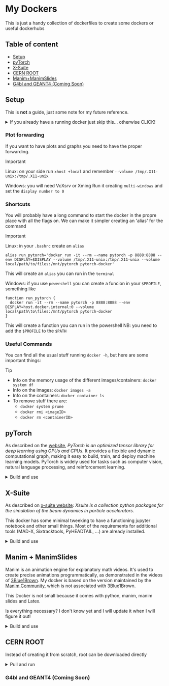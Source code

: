 # My Dockers
This is just a handy collection of dockerfiles to create some dockers or useful dockerhubs

## Table of content
- [Setup](#setup)
- [pyTorch](#pytorch)
- [X-Suite](#x-suite)
- [CERN ROOT](#cern-root)
- [Manim+ManimSlides](Manim+ManimSlides)
- [G4bl and GEANT4 (Coming Soon)](#g4bl-and-geant4-coming-soon)

## Setup
This is **not** a guide, just some note for my future reference.


<details>
<summary>If you already have a running docker just skip this... otherwise CLICK!</summary>

### Preparations

Make sure you are up to date and add the necessary tools
```
sudo apt update 
sudo apt upgrade 
sudo apt install apt-transport-https ca-certificates curl software-properties-common 
curl -fsSL https://download.docker.com/linux/ubuntu/gpg | sudo apt-key add - 
echo "deb [arch=amd64] https://download.docker.com/linux/ubuntu $(lsb_release -cs) stable" | sudo tee /etc/apt/sources.list.d/docker.list 
```

Last time, I had to fix the version. Default was wilma I needed jammy 
```
sudo apt update 
sudo nano /etc/apt/sources.list.d/docker.list  
```
 
I'm on Linux Mint... Ubuntu has deprecated storing GPG keys in the legacy /etc/apt/trusted.gpg keyring.  
Instead, keys should be stored in individual files under /etc/apt/trusted.gpg.d/  
So: find docker key -> remove it -> make new -> edit with new info the docker.list 
```
sudo apt update 
apt-key list 
sudo apt-key del 0EBFCD88 
curl -fsSL https://download.docker.com/linux/ubuntu/gpg | sudo gpg --dearmor -o /usr/share/keyrings/docker-archive-keyring.gpg 
sudo nano /etc/apt/sources.list.d/docker.list 
deb [arch=amd64 signed-by=/usr/share/keyrings/docker-archive-keyring.gpg] https://download.docker.com/linux/ubuntu jammy stable 
```

### Install
Finally I can install and check if it runs 
```
sudo apt update 
sudo apt install docker-ce 
docker -v 
sudo docker run hello-world 
```

</details>

### Plot forwarding

If you want to have plots and graphs you need to have the proper forwarding.

> [!IMPORTANT]
> Linux: on your side run ```xhost +local``` and remember ```--volume /tmp/.X11-unix:/tmp/.X11-unix```
>
> Windows: you will need VcXsrv or Xming 
> Run it creating `multi-windows` and set the `display number to 0`

### Shortcuts

You will probably have a long command to start the docker in the propre place with all the flags on. 
We can make it simpler creating an 'alias' for the command

> [!IMPORTANT] 
> Linux: in your `.bashrc` create an `alias`
> ```
> alias run_pytorch='docker run -it --rm --name pytorch -p 8888:8888 --env DISPLAY=$DISPLAY --volume /tmp/.X11-unix:/tmp/.X11-unix --volume local/path/to/files:/mnt/pytorch pytorch-docker' 
> ```
> This will create an `alias` you can run in the `terminal`
>
> Windows: if you use `powershell` you can create a funcion in your `$PROFILE`, something like
> ```
> function run_pytorch {
>   docker run -it --rm --name pytorch -p 8888:8888 --env DISPLAY=host.docker.internal:0 --volume local\path\to\files:/mnt/pytorch pytorch-docker
> }
> ```
> This will create a function you can run in the powershell
> NB: you need to add the `$PROFILE` to the `$PATH`

### Useful Commands
You can find all the usual stuff running `docker -h`, but here are some important things:
> [!TIP]
>
> - Info on the memory usage of the different images/containers: `docker system df`
> - Info on the images: `docker images -a`
> - Info on the containers: `docker container ls`
> - To remove stuff there are:
>   - `docker system prune`
>   - `docker rmi <imageID>`
>   - `docker rm <containerID>`


## pyTorch
As described on the [website](https://pytorch.org/), *PyTorch is an optimized tensor library for deep learning using GPUs and CPUs*. It provides a flexible and dynamic computational graph, making it easy to build, train, and deploy machine learning models. 
PyTorch is widely used for tasks such as computer vision, natural language processing, and reinforcement learning.

<details>
<summary>Build and use</summary>
Standard build specifying the dockerfile name

```docker build -t pytorch-docker -f pytorch_Dockerfile . ```


```
docker run -it --rm \
    --name pytorch \
    -p 8888:8888 \
    --env DISPLAY=$DISPLAY \
    --volume /tmp/.X11-unix:/tmp/.X11-unix \
    --volume /home/bastiano/Software/pytorch-docker:/mnt/pytorch \
    pytorch-docker 
```

on Windows is siglty different
```
    docker run -it --rm --name pytorch -p 8888:8888 --env DISPLAY=host.docker.internal:0 --volume C:\Users\bastiano\Documents\ML_curveprediction:/mnt/pytorch pytorch-docker
```

</details>

## X-Suite
As described on [x-suite website](https://xsuite.readthedocs.io/en/latest/):
*Xsuite is a collection python packages for the simulation of the beam dynamics in particle accelerators.*

This docker has some minimal tweeking to have a functioning jupyter notebook and other small things.
Most of the requirements for additional tools (MAD-X, Sixtracktools, PyHEADTAIL, ...) are already installed.


<details>
<summary>Build and use</summary>

Standard build specifying the dockerfile name
```docker build -t xsuite-docker -f x-suite_Dockerfile . ```

To run it and having your browser access *jupyter* and the popup *plots* we have some flag to add
```
docker run -it --rm \
    --name xsuite \
    -p 8888:8888 \
    --env DISPLAY=$DISPLAY \
    --volume /tmp/.X11-unix:/tmp/.X11-unix \
    --volume /home/bastiano/Software/x-suite-docker:/mnt/x-suite \
    xsuite-docker
``` 

If you want to run X-Suite via python you just import it and run `python3 MyFile.py`

To run jupyter just run ``` myjupyter ``` then open your browser and go to ```http://127.0.0.1:8888/tree/mnt/x-suite```


In the last iteration i added `screen` and PS1 for them:
```
# How do you want to call the project
RUN echo 'export CUSTOM_NAME="x-suite"' >> /home/user/.bashrc

# Set the terminal title and PS1 with screen
RUN echo 'echo -ne "\033]0;X-Suite\007"' >> /home/user/.bashrc
RUN echo 'if [[ $STY ]]; then export PS1="\[\033[01;32m\]${CUSTOM_NAME}_$STY\[\033[00m\]:\[\033[01;34m\]\w\[\033[00m\]\$ "; else export PS1="\[\033[01;32m\]${CUSTOM_NAME}\[\033[00m\]:\[\033[01;34m\]\w\[\033[00m\]\$ "; fi' >> /home/user/.bashrc

# Create .screenrc file and set bash as the shell for screen
RUN echo "shell /bin/bash" >> /home/user/.screenrc
RUN echo "source /home/user/.bashrc" >> /home/user/.screenrc
```

This is a bit confusing but the idea is to have a clean terminal.
</details>


## Manim + ManimSlides
Manim is an animation engine for explanatory math videos. 
It's used to create precise animations programmatically, as demonstrated in the videos of [3Blue1Brown](https://www.3blue1brown.com/).
My docker is based on the version maintained by the [Manim Community](https://github.com/ManimCommunity), which is not associated with 3Blue1Brown.

This Docker is not small because it comes with python, manim, manim slides and Latex.

Is everything necessary? I don't know yet and I will update it when I will figure it out!


<details>
<summary>Build and use</summary>

Standard build specifying the dockerfile name
```docker build -t manim-docker -f manim_Dockerfile . ```

To then run the image is always the same stuff:
```
docker run -it --rm \
    --name manim \
    -p 8888:8888 \
    --env DISPLAY=$DISPLAY \
    --volume /tmp/.X11-unix:/tmp/.X11-unix \
    --volume /home/bastiano/Software/manim-docker:/mnt/manim \
    manim-docker
``` 

To use this python package you call `manim [OPTIONS] MyFile.py`

If you want to make a `ConvertExample.html` you can run

`manim-slide render ConvertExample.py` and then 

`manim-slide converter ConvertExample ConvertExample.html`

This will create a presentation in html format to be open in most browsers

</details>

## CERN ROOT
Instead of creating it from scratch, root can be downloaded directly

<details>
<summary>Pull and run</summary>

Just like a git repo, simply *pull* the latest version
```docker pull rootproject/root```

To run the image, connect the display, makes so you can access the files run this command
NB ```--user $(id -u):$(id -g)``` makes sure the files you create are "yours"
```
docker run –it --rm \
    --env DISPLAY=$DISPLAY \
    --volume /tmp/.X11-unix:/tmp/.X11-unix \
    --volume /home/bastiano/Documents:/mnt/Documents \
    --user $(id -u):$(id -g)   
    rootproject/root /bin/bash 
```
</details>


### G4bl and GEANT4 (Coming Soon)
